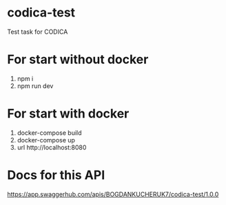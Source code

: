 # codica-test
Test task for CODICA
# For start without docker 
1) npm i
2) npm run dev
# For start with docker
1) docker-compose build
2) docker-compose up
3) url http://localhost:8080
# Docs for this API
https://app.swaggerhub.com/apis/BOGDANKUCHERUK7/codica-test/1.0.0
